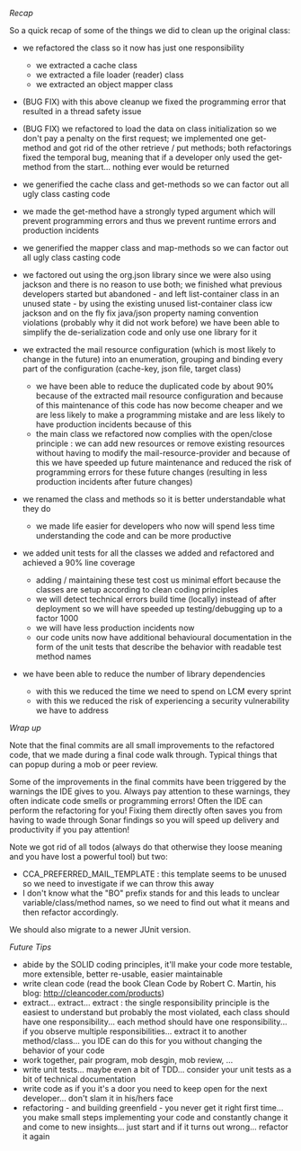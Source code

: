 *Recap*

So a quick recap of some of the things we did to clean up the original class:

- we refactored the class so it now has just one responsibility
  - we extracted a cache class
  - we extracted a file loader (reader) class
  - we extracted an object mapper class
- (BUG FIX) with this above cleanup we fixed the programming error that resulted in a thread
  safety issue  
  
- (BUG FIX) we refactored to load the data on class initialization so we don't pay a penalty on
  the first request; we implemented one get-method and got rid of the other retrieve / put
  methods; both refactorings fixed the temporal bug, meaning that if a developer only used the
  get-method from the start... nothing ever would be returned  
  
- we generified the cache class and get-methods so we can factor out all ugly class casting code
- we made the get-method have a strongly typed argument which will prevent programming errors and thus
  we prevent runtime errors and production incidents
  
- we generified the mapper class and map-methods so we can factor out all ugly class casting code 
- we factored out using the org.json library since we were also using jackson and there is no reason
  to use both; we finished what previous developers started but abandoned - and left list-container
  class in an unused state - by using the existing unused list-container class icw jackson and on the 
  fly fix java/json property naming convention violations (probably why it did not work before) we have
  been able to simplify the de-serialization code and only use one library for it

- we extracted the mail resource configuration (which is most likely to change in the future) into an 
  enumeration, grouping and binding every part of the configuration (cache-key, json file, target class)
  - we have been able to reduce the duplicated code by about 90% because of the extracted mail resource configuration and
    because of this maintenance of this code has now become cheaper and we are less likely to make a
    programming mistake and are less likely to have production incidents because of this
  - the main class we refactored now complies with the open/close principle : we can add new resources 
    or remove existing resources without having to modify the mail-resource-provider and because of this
    we have speeded up future maintenance and reduced the risk of programming errors for these future
    changes (resulting in less production incidents after future changes)  

- we renamed the class and methods so it is better understandable what they do 
  - we made life easier for developers who now will spend less time understanding the code and can
    be more productive

- we added unit tests for all the classes we added and refactored and achieved a 90% line coverage
  - adding / maintaining these test cost us minimal effort because the classes are setup according to clean coding principles
  - we will detect technical errors build time (locally) instead of after deployment so we will have
    speeded up testing/debugging up to a factor 1000
  - we will have less production incidents now  
  - our code units now have additional behavioural documentation in the form of the unit tests that 
    describe the behavior with readable test method names 

- we have been able to reduce the number of library dependencies
  - with this we reduced the time we need to spend on LCM every sprint
  - with this we reduced the risk of experiencing a security vulnerability we have to address

*Wrap up*

Note that the final commits are all small improvements to the refactored code, that we made during a final code
walk through. Typical things that can popup during a mob or peer review.

Some of the improvements in the final commits have been triggered by the warnings the IDE gives to you. Always pay 
attention to these warnings, they often indicate code smells or programming errors! Often the IDE can perform the 
refactoring for you! Fixing them directly often saves you from having to wade through Sonar findings so you
will speed up delivery and productivity if you pay attention!

Note we got rid of all todos (always do that otherwise they loose meaning and you have lost a powerful tool) but two:
- CCA_PREFERRED_MAIL_TEMPLATE : this template seems to be unused so we need to investigate if we can throw this away
- I don't know what the "BO" prefix stands for and this leads to unclear variable/class/method names, so we need to
  find out what it means and then refactor accordingly.

We should also migrate to a newer JUnit version.

*Future Tips*

- abide by the SOLID coding principles, it'll make your code more testable, more extensible, better re-usable, easier 
  maintainable
- write clean code (read the book Clean Code by Robert C. Martin, his blog: http://cleancoder.com/products)
- extract... extract... extract : the single responsibility principle is the easiest to understand but probably the
  most violated, each class should have one responsibility... each method should have one responsibility... if you
  observe multiple responsibilities... extract it to another method/class... you IDE can do this for you without 
  changing the behavior of your code
- work together, pair program, mob desgin, mob review, ...
- write unit tests... maybe even a bit of TDD... consider your unit tests as a bit of technical documentation
- write code as if you it's a door you need to keep open for the next developer... don't slam it in his/hers face
- refactoring - and building greenfield - you never get it right first time... you make small steps implementing
  your code and constantly change it and come to new insights... just start and if it turns out wrong... refactor
  it again  
